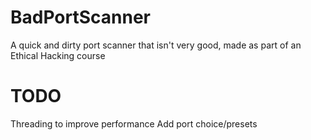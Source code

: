 # BadPortScanner
A quick and dirty port scanner that isn't very good, made as part of an Ethical Hacking course

# TODO
Threading to improve performance
Add port choice/presets
